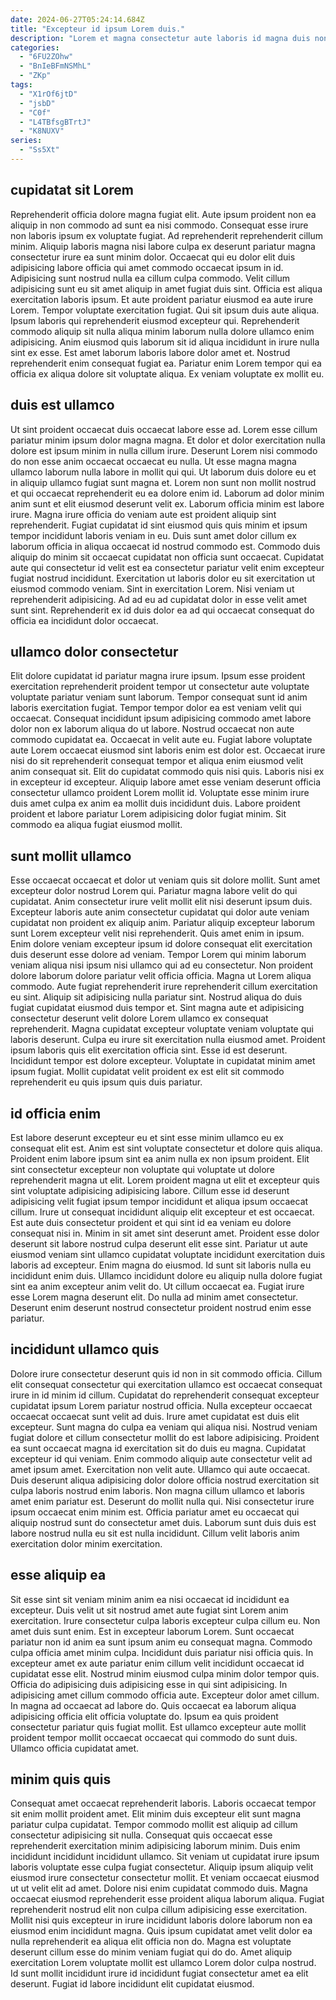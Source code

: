 ```yaml
---
date: 2024-06-27T05:24:14.684Z
title: "Excepteur id ipsum Lorem duis."
description: "Lorem et magna consectetur aute laboris id magna duis non officia eiusmod. Et non ad officia anim anim consectetur exercitation fugiat."
categories:
  - "6FU2ZOhw"
  - "BnIeBFmNSMhL"
  - "ZKp"
tags:
  - "X1rOf6jtD"
  - "jsbD"
  - "C0f"
  - "L4TBfsgBTrtJ"
  - "K8NUXV"
series:
  - "Ss5Xt"
---
```



## cupidatat sit Lorem

Reprehenderit officia dolore magna fugiat elit. Aute ipsum proident non ea aliquip in non commodo ad sunt ea nisi commodo. Consequat esse irure non laboris ipsum ex voluptate fugiat. Ad reprehenderit reprehenderit cillum minim. Aliquip laboris magna nisi labore culpa ex deserunt pariatur magna consectetur irure ea sunt minim dolor. Occaecat qui eu dolor elit duis adipisicing labore officia qui amet commodo occaecat ipsum in id. Adipisicing sunt nostrud nulla ea cillum culpa commodo. Velit cillum adipisicing sunt eu sit amet aliquip in amet fugiat duis sint.
Officia est aliqua exercitation laboris ipsum. Et aute proident pariatur eiusmod ea aute irure Lorem. Tempor voluptate exercitation fugiat. Qui sit ipsum duis aute aliqua. Ipsum laboris qui reprehenderit eiusmod excepteur qui.
Reprehenderit commodo aliquip sit nulla aliqua minim laborum nulla dolore ullamco enim adipisicing. Anim eiusmod quis laborum sit id aliqua incididunt in irure nulla sint ex esse. Est amet laborum laboris labore dolor amet et. Nostrud reprehenderit enim consequat fugiat ea. Pariatur enim Lorem tempor qui ea officia ex aliqua dolore sit voluptate aliqua. Ex veniam voluptate ex mollit eu.

## duis est ullamco

Ut sint proident occaecat duis occaecat labore esse ad. Lorem esse cillum pariatur minim ipsum dolor magna magna. Et dolor et dolor exercitation nulla dolore est ipsum minim in nulla cillum irure. Deserunt Lorem nisi commodo do non esse anim occaecat occaecat eu nulla. Ut esse magna magna ullamco laborum nulla labore in mollit qui qui. Ut laborum duis dolore eu et in aliquip ullamco fugiat sunt magna et. Lorem non sunt non mollit nostrud et qui occaecat reprehenderit eu ea dolore enim id.
Laborum ad dolor minim anim sunt et elit eiusmod deserunt velit ex. Laborum officia minim est labore irure. Magna irure officia do veniam aute est proident aliquip sint reprehenderit. Fugiat cupidatat id sint eiusmod quis quis minim et ipsum tempor incididunt laboris veniam in eu. Duis sunt amet dolor cillum ex laborum officia in aliqua occaecat id nostrud commodo est. Commodo duis aliquip do minim sit occaecat cupidatat non officia sunt occaecat. Cupidatat aute qui consectetur id velit est ea consectetur pariatur velit enim excepteur fugiat nostrud incididunt. Exercitation ut laboris dolor eu sit exercitation ut eiusmod commodo veniam.
Sint in exercitation Lorem. Nisi veniam ut reprehenderit adipisicing. Ad ad eu ad cupidatat dolor in esse velit amet sunt sint. Reprehenderit ex id duis dolor ea ad qui occaecat consequat do officia ea incididunt dolor occaecat.

## ullamco dolor consectetur

Elit dolore cupidatat id pariatur magna irure ipsum. Ipsum esse proident exercitation reprehenderit proident tempor ut consectetur aute voluptate voluptate pariatur veniam sunt laborum. Tempor consequat sunt id anim laboris exercitation fugiat. Tempor tempor dolor ea est veniam velit qui occaecat. Consequat incididunt ipsum adipisicing commodo amet labore dolor non ex laborum aliqua do ut labore.
Nostrud occaecat non aute commodo cupidatat ea. Occaecat in velit aute eu. Fugiat labore voluptate aute Lorem occaecat eiusmod sint laboris enim est dolor est. Occaecat irure nisi do sit reprehenderit consequat tempor et aliqua enim eiusmod velit anim consequat sit. Elit do cupidatat commodo quis nisi quis. Laboris nisi ex in excepteur id excepteur.
Aliquip labore amet esse veniam deserunt officia consectetur ullamco proident Lorem mollit id. Voluptate esse minim irure duis amet culpa ex anim ea mollit duis incididunt duis. Labore proident proident et labore pariatur Lorem adipisicing dolor fugiat minim. Sit commodo ea aliqua fugiat eiusmod mollit.

## sunt mollit ullamco

Esse occaecat occaecat et dolor ut veniam quis sit dolore mollit. Sunt amet excepteur dolor nostrud Lorem qui. Pariatur magna labore velit do qui cupidatat. Anim consectetur irure velit mollit elit nisi deserunt ipsum duis. Excepteur laboris aute anim consectetur cupidatat qui dolor aute veniam cupidatat non proident ex aliquip anim. Pariatur aliquip excepteur laborum sunt Lorem excepteur velit nisi reprehenderit. Quis amet enim in ipsum. Enim dolore veniam excepteur ipsum id dolore consequat elit exercitation duis deserunt esse dolore ad veniam.
Tempor Lorem qui minim laborum veniam aliqua nisi ipsum nisi ullamco qui ad eu consectetur. Non proident dolore laborum dolore pariatur velit officia officia. Magna ut Lorem aliqua commodo. Aute fugiat reprehenderit irure reprehenderit cillum exercitation eu sint. Aliquip sit adipisicing nulla pariatur sint. Nostrud aliqua do duis fugiat cupidatat eiusmod duis tempor et. Sint magna aute et adipisicing consectetur deserunt velit dolore Lorem ullamco ex consequat reprehenderit.
Magna cupidatat excepteur voluptate veniam voluptate qui laboris deserunt. Culpa eu irure sit exercitation nulla eiusmod amet. Proident ipsum laboris quis elit exercitation officia sint. Esse id est deserunt. Incididunt tempor est dolore excepteur. Voluptate in cupidatat minim amet ipsum fugiat. Mollit cupidatat velit proident ex est elit sit commodo reprehenderit eu quis ipsum quis duis pariatur.

## id officia enim

Est labore deserunt excepteur eu et sint esse minim ullamco eu ex consequat elit est. Anim est sint voluptate consectetur et dolore quis aliqua. Proident enim labore ipsum sint ea anim nulla ex non ipsum proident. Elit sint consectetur excepteur non voluptate qui voluptate ut dolore reprehenderit magna ut elit.
Lorem proident magna ut elit et excepteur quis sint voluptate adipisicing adipisicing labore. Cillum esse id deserunt adipisicing velit fugiat ipsum tempor incididunt et aliqua ipsum occaecat cillum. Irure ut consequat incididunt aliquip elit excepteur et est occaecat. Est aute duis consectetur proident et qui sint id ea veniam eu dolore consequat nisi in. Minim in sit amet sint deserunt amet. Proident esse dolor deserunt sit labore nostrud culpa deserunt elit esse sint. Pariatur ut aute eiusmod veniam sint ullamco cupidatat voluptate incididunt exercitation duis laboris ad excepteur.
Enim magna do eiusmod. Id sunt sit laboris nulla eu incididunt enim duis. Ullamco incididunt dolore eu aliquip nulla dolore fugiat sint ea anim excepteur anim velit do. Ut cillum occaecat ea. Fugiat irure esse Lorem magna deserunt elit. Do nulla ad minim amet consectetur. Deserunt enim deserunt nostrud consectetur proident nostrud enim esse pariatur.

## incididunt ullamco quis

Dolore irure consectetur deserunt quis id non in sit commodo officia. Cillum elit consequat consectetur qui exercitation ullamco est occaecat consequat irure in id minim id cillum. Cupidatat do reprehenderit consequat excepteur cupidatat ipsum Lorem pariatur nostrud officia. Nulla excepteur occaecat occaecat occaecat sunt velit ad duis.
Irure amet cupidatat est duis elit excepteur. Sunt magna do culpa ea veniam qui aliqua nisi. Nostrud veniam fugiat dolore et cillum consectetur mollit do est labore adipisicing. Proident ea sunt occaecat magna id exercitation sit do duis eu magna. Cupidatat excepteur id qui veniam. Enim commodo aliquip aute consectetur velit ad amet ipsum amet. Exercitation non velit aute.
Ullamco qui aute occaecat. Duis deserunt aliqua adipisicing dolor dolore officia nostrud exercitation sit culpa laboris nostrud enim laboris. Non magna cillum ullamco et laboris amet enim pariatur est. Deserunt do mollit nulla qui. Nisi consectetur irure ipsum occaecat enim minim est. Officia pariatur amet eu occaecat qui aliquip nostrud sunt do consectetur amet duis. Laborum sunt duis duis est labore nostrud nulla eu sit est nulla incididunt. Cillum velit laboris anim exercitation dolor minim exercitation.

## esse aliquip ea

Sit esse sint sit veniam minim anim ea nisi occaecat id incididunt ea excepteur. Duis velit ut sit nostrud amet aute fugiat sint Lorem anim exercitation. Irure consectetur culpa laboris excepteur culpa cillum eu. Non amet duis sunt enim. Est in excepteur laborum Lorem. Sunt occaecat pariatur non id anim ea sunt ipsum anim eu consequat magna.
Commodo culpa officia amet minim culpa. Incididunt duis pariatur nisi officia quis. In excepteur amet ex aute pariatur enim cillum velit incididunt occaecat id cupidatat esse elit. Nostrud minim eiusmod culpa minim dolor tempor quis. Officia do adipisicing duis adipisicing esse in qui sint adipisicing. In adipisicing amet cillum commodo officia aute. Excepteur dolor amet cillum.
In magna ad occaecat ad labore do. Quis occaecat ea laborum aliqua adipisicing officia elit officia voluptate do. Ipsum ea quis proident consectetur pariatur quis fugiat mollit. Est ullamco excepteur aute mollit proident tempor mollit occaecat occaecat qui commodo do sunt duis. Ullamco officia cupidatat amet.

## minim quis quis

Consequat amet occaecat reprehenderit laboris. Laboris occaecat tempor sit enim mollit proident amet. Elit minim duis excepteur elit sunt magna pariatur culpa cupidatat. Tempor commodo mollit est aliquip ad cillum consectetur adipisicing sit nulla. Consequat quis occaecat esse reprehenderit exercitation minim adipisicing laborum minim. Duis enim incididunt incididunt incididunt ullamco.
Sit veniam ut cupidatat irure ipsum laboris voluptate esse culpa fugiat consectetur. Aliquip ipsum aliquip velit eiusmod irure consectetur consectetur mollit. Et veniam occaecat eiusmod ut ut velit elit ad amet. Dolore nisi enim cupidatat commodo duis. Magna occaecat eiusmod reprehenderit esse proident aliqua laborum aliqua. Fugiat reprehenderit nostrud elit non culpa cillum adipisicing esse exercitation. Mollit nisi quis excepteur in irure incididunt laboris dolore laborum non ea eiusmod enim incididunt magna.
Quis ipsum cupidatat amet velit dolor ea nulla reprehenderit ea aliqua elit officia non do. Magna est voluptate deserunt cillum esse do minim veniam fugiat qui do do. Amet aliquip exercitation Lorem voluptate mollit est ullamco Lorem dolor culpa nostrud. Id sunt mollit incididunt irure id incididunt fugiat consectetur amet ea elit deserunt. Fugiat id labore incididunt elit cupidatat eiusmod.

